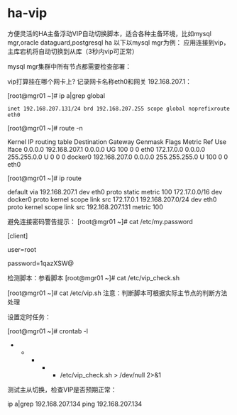 # ha-vip
方便灵活的HA主备浮动VIP自动切换脚本，适合各种主备环境，比如mysql mgr,oracle dataguard,postgresql ha
以下以mysql mgr为例：
应用连接到vip，主库宕机将自动切换到从库（3秒内vip可正常）


mysql mgr集群中所有节点都需要检查部署：

vip打算挂在哪个网卡上? 记录网卡名称eth0和网关 192.168.207.1：

[root@mgr01 ~]# ip a|grep global

    inet 192.168.207.131/24 brd 192.168.207.255 scope global noprefixroute eth0
    
[root@mgr01 ~]# route -n

Kernel IP routing table
Destination     Gateway         Genmask         Flags Metric Ref    Use Iface
0.0.0.0         192.168.207.1   0.0.0.0         UG    100    0        0 eth0
172.17.0.0      0.0.0.0         255.255.0.0     U     0      0        0 docker0
192.168.207.0   0.0.0.0         255.255.255.0   U     100    0        0 eth0

[root@mgr01 ~]# ip route

default via 192.168.207.1 dev eth0 proto static metric 100 
172.17.0.0/16 dev docker0 proto kernel scope link src 172.17.0.1 
192.168.207.0/24 dev eth0 proto kernel scope link src 192.168.207.131 metric 100


避免连接密码警告提示：
[root@mgr01 ~]# cat /etc/my.password 

[client]

user=root

password=1qazXSW@


检测脚本：参看脚本
[root@mgr01 ~]# cat /etc/vip_check.sh 

[root@mgr01 ~]# cat /etc/vip.sh
注意：判断脚本可根据实际主节点的判断方法处理

设置定时任务：

[root@mgr01 ~]# crontab -l
* * * * * /etc/vip_check.sh > /dev/null 2>&1

测试主从切换，检查VIP是否预期正常：

ip a|grep 192.168.207.134
ping 192.168.207.134
